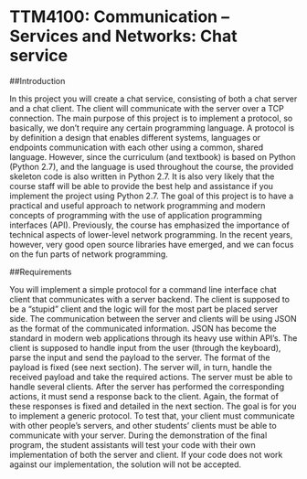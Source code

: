 # TTM4100: Communication – Services and Networks: Chat service

##Introduction

In this project you will create a chat service, consisting of both a chat server and a chat client. The client will communicate with the server over a TCP connection.
The main purpose of this project is to implement a protocol, so basically, we don’t require any certain programming language. A protocol is by definition a design that enables different systems, languages or endpoints communication with each other using a common, shared language.
However, since the curriculum (and textbook) is based on Python (Python 2.7), and the language is used throughout the course, the provided skeleton code is also written in Python 2.7. It is also very likely that the course staff will be able to provide the best help and assistance if you implement the project using Python 2.7.
The goal of this project is to have a practical and useful approach to network programming and modern concepts of programming with the use of application programming interfaces (API). Previously, the course has emphasized the importance of technical aspects of lower-level network programming. In the recent years, however, very good open source libraries have emerged, and we can focus on the fun parts of network programming.

##Requirements

You will implement a simple protocol for a command line interface chat client that communicates with a server backend. The client is supposed to be a “stupid” client and the logic will for the most part be placed server side. The communication between the server and clients will be using JSON as the format of the communicated information. JSON has become the standard in modern web applications through its heavy use within API’s.
The client is supposed to handle input from the user (through the keyboard), parse the input and send the payload to the server. The format of the payload is fixed (see next section). The server will, in turn, handle the received payload and take the required actions. The server must be able to handle several clients. After the server has performed the corresponding actions, it must send a response back to the client. Again, the format of these responses is fixed and detailed in the next section.
The goal is for you to implement a generic protocol. To test that, your client must communicate with other people’s servers, and other students’ clients must be able to communicate with your server. During the demonstration of the final program, the student assistants will test your code with their own implementation of both the server and client. If your code does not work against our implementation, the solution will not be accepted.
